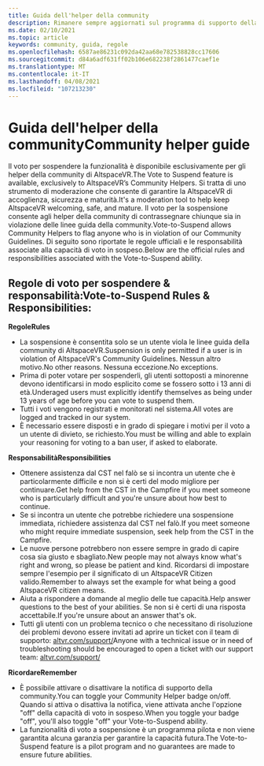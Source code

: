 ```yaml
---
title: Guida dell'helper della community
description: Rimanere sempre aggiornati sul programma di supporto della community di AltspaceVR e le regole e le responsabilità dell'uso della funzionalità di voto a sospensione.
ms.date: 02/10/2021
ms.topic: article
keywords: community, guida, regole
ms.openlocfilehash: 6587ae86231c092da42aa68e782538828cc17606
ms.sourcegitcommit: d84a6adf631ff02b106e682238f2861477caef1e
ms.translationtype: MT
ms.contentlocale: it-IT
ms.lasthandoff: 04/08/2021
ms.locfileid: "107213230"
---
```

# <a name="community-helper-guide"></a><span data-ttu-id="8ac40-104">Guida dell'helper della community</span><span class="sxs-lookup"><span data-stu-id="8ac40-104">Community helper guide</span></span>

<span data-ttu-id="8ac40-105">Il voto per sospendere la funzionalità è disponibile esclusivamente per gli helper della community di AltspaceVR.</span><span class="sxs-lookup"><span data-stu-id="8ac40-105">The Vote to Suspend feature is available, exclusively to AltspaceVR’s Community Helpers.</span></span> <span data-ttu-id="8ac40-106">Si tratta di uno strumento di moderazione che consente di garantire la AltspaceVR di accoglienza, sicurezza e maturità.</span><span class="sxs-lookup"><span data-stu-id="8ac40-106">It's a moderation tool to help keep AltspaceVR welcoming, safe, and mature.</span></span> <span data-ttu-id="8ac40-107">Il voto per la sospensione consente agli helper della community di contrassegnare chiunque sia in violazione delle linee guida della community.</span><span class="sxs-lookup"><span data-stu-id="8ac40-107">Vote-to-Suspend allows Community Helpers to flag anyone who is in violation of our Community Guidelines.</span></span> <span data-ttu-id="8ac40-108">Di seguito sono riportate le regole ufficiali e le responsabilità associate alla capacità di voto in sospeso.</span><span class="sxs-lookup"><span data-stu-id="8ac40-108">Below are the official rules and responsibilities associated with the Vote-to-Suspend ability.</span></span> 

## <a name="vote-to-suspend-rules--responsibilities"></a><span data-ttu-id="8ac40-109">Regole di voto per sospendere & responsabilità:</span><span class="sxs-lookup"><span data-stu-id="8ac40-109">Vote-to-Suspend Rules & Responsibilities:</span></span> 

<span data-ttu-id="8ac40-110">**Regole**</span><span class="sxs-lookup"><span data-stu-id="8ac40-110">**Rules**</span></span> 

* <span data-ttu-id="8ac40-111">La sospensione è consentita solo se un utente viola le linee guida della community di AltspaceVR.</span><span class="sxs-lookup"><span data-stu-id="8ac40-111">Suspension is only permitted if a user is in violation of AltspaceVR's Community Guidelines.</span></span> <span data-ttu-id="8ac40-112">Nessun altro motivo.</span><span class="sxs-lookup"><span data-stu-id="8ac40-112">No other reasons.</span></span> <span data-ttu-id="8ac40-113">Nessuna eccezione.</span><span class="sxs-lookup"><span data-stu-id="8ac40-113">No exceptions.</span></span>  
* <span data-ttu-id="8ac40-114">Prima di poter votare per sospenderli, gli utenti sottoposti a minorenne devono identificarsi in modo esplicito come se fossero sotto i 13 anni di età.</span><span class="sxs-lookup"><span data-stu-id="8ac40-114">Underaged users must explicitly identify themselves as being under 13 years of age before you can vote to suspend them.</span></span> 
* <span data-ttu-id="8ac40-115">Tutti i voti vengono registrati e monitorati nel sistema.</span><span class="sxs-lookup"><span data-stu-id="8ac40-115">All votes are logged and tracked in our system.</span></span> 
* <span data-ttu-id="8ac40-116">È necessario essere disposti e in grado di spiegare i motivi per il voto a un utente di divieto, se richiesto.</span><span class="sxs-lookup"><span data-stu-id="8ac40-116">You must be willing and able to explain your reasoning for voting to a ban user, if asked to elaborate.</span></span> 

<span data-ttu-id="8ac40-117">**Responsabilità**</span><span class="sxs-lookup"><span data-stu-id="8ac40-117">**Responsibilities**</span></span> 

* <span data-ttu-id="8ac40-118">Ottenere assistenza dal CST nel falò se si incontra un utente che è particolarmente difficile e non si è certi del modo migliore per continuare.</span><span class="sxs-lookup"><span data-stu-id="8ac40-118">Get help from the CST in the Campfire if you meet someone who is particularly difficult and you're unsure about how best to continue.</span></span>  
* <span data-ttu-id="8ac40-119">Se si incontra un utente che potrebbe richiedere una sospensione immediata, richiedere assistenza dal CST nel falò.</span><span class="sxs-lookup"><span data-stu-id="8ac40-119">If you meet someone who might require immediate suspension, seek help from the CST in the Campfire.</span></span> 
* <span data-ttu-id="8ac40-120">Le nuove persone potrebbero non essere sempre in grado di capire cosa sia giusto e sbagliato.</span><span class="sxs-lookup"><span data-stu-id="8ac40-120">New people may not always know what's right and wrong, so please be patient and kind.</span></span> <span data-ttu-id="8ac40-121">Ricordarsi di impostare sempre l'esempio per il significato di un AltspaceVR Citizen valido.</span><span class="sxs-lookup"><span data-stu-id="8ac40-121">Remember to always set the example for what being a good AltspaceVR citizen means.</span></span> 
* <span data-ttu-id="8ac40-122">Aiuta a rispondere a domande al meglio delle tue capacità.</span><span class="sxs-lookup"><span data-stu-id="8ac40-122">Help answer questions to the best of your abilities.</span></span> <span data-ttu-id="8ac40-123">Se non si è certi di una risposta accettabile.</span><span class="sxs-lookup"><span data-stu-id="8ac40-123">If you're unsure about an answer that's ok.</span></span> 
* <span data-ttu-id="8ac40-124">Tutti gli utenti con un problema tecnico o che necessitano di risoluzione dei problemi devono essere invitati ad aprire un ticket con il team di supporto: [altvr.com/support/](https://help.altvr.com/hc/requests/new?ticket_form_id=114093998653)</span><span class="sxs-lookup"><span data-stu-id="8ac40-124">Anyone with a technical issue or in need of troubleshooting should be encouraged to open a ticket with our support team: [altvr.com/support/](https://help.altvr.com/hc/requests/new?ticket_form_id=114093998653)</span></span>

<span data-ttu-id="8ac40-125">**Ricordare**</span><span class="sxs-lookup"><span data-stu-id="8ac40-125">**Remember**</span></span> 

* <span data-ttu-id="8ac40-126">È possibile attivare o disattivare la notifica di supporto della community.</span><span class="sxs-lookup"><span data-stu-id="8ac40-126">You can toggle your Community Helper badge on/off.</span></span> <span data-ttu-id="8ac40-127">Quando si attiva o disattiva la notifica, viene attivata anche l'opzione "off" della capacità di voto in sospeso.</span><span class="sxs-lookup"><span data-stu-id="8ac40-127">When you toggle your badge "off", you'll also toggle "off" your Vote-to-Suspend ability.</span></span> 
* <span data-ttu-id="8ac40-128">La funzionalità di voto a sospensione è un programma pilota e non viene garantita alcuna garanzia per garantire la capacità futura.</span><span class="sxs-lookup"><span data-stu-id="8ac40-128">The Vote-to-Suspend feature is a pilot program and no guarantees are made to ensure future abilities.</span></span> 